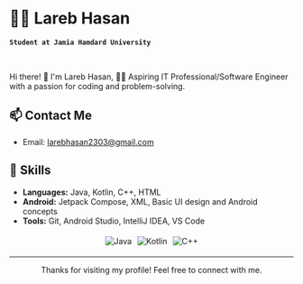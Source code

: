 # 🏄‍♂️ Lareb Hasan

**` Student at Jamia Hamdard University `**

<br>

Hi there! 👋 I'm Lareb Hasan, 👨‍💻 Aspiring IT Professional/Software Engineer with a passion for coding and problem-solving. 

## 📫 Contact Me

- Email: larebhasan2303@gmail.com

<!-- Skills -->
## 🔧 Skills
- **Languages:** Java, Kotlin, C++, HTML
- **Android:** Jetpack Compose, XML, Basic UI design and Android concepts
- **Tools:** Git, Android Studio, IntelliJ IDEA, VS Code 
<div style="display: flex; flex-wrap: wrap; justify-content: center;">
    <!-- Place your badge codes here -->
   <img src="https://img.shields.io/badge/-Java-007396?style=flat&logo=java&logoColor=white" alt="Java" style="margin: 5px;">
   <img src="https://img.shields.io/badge/-Kotlin-0095D5?style=flat&logo=kotlin&logoColor=white" alt="Kotlin" style="margin: 5px;">
   <img src="https://img.shields.io/badge/-C++-00599C?style=flat&logo=c%2B%2B&logoColor=white" alt="C++" style="margin: 5px;">

</div>

<!-- Footer -->
<hr>



<p align="center">
  Thanks for visiting my profile! Feel free to connect with me.
</p>
